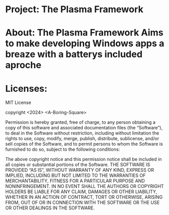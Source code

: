 # Project: The Plasma Framework

# About: The Plasma Framework Aims to make developing Windows apps a breaze with a batterys included aproche

# Licenses:

MIT License

copyright <2024> \<A-Boring-Square\>

Permission is hereby granted, free of charge, to any person obtaining a copy of this software and associated documentation 
files (the “Software”), to deal in the Software without restriction, including without limitation
the rights to use, copy, modify, merge, publish, distribute, sublicense, and/or sell copies of the Software, and to permit persons to whom the Software is furnished to do so, subject to the following conditions:

The above copyright notice and this permission notice shall be included in all copies or substantial portions of the Software.
THE SOFTWARE IS PROVIDED “AS IS”, WITHOUT WARRANTY OF ANY KIND, EXPRESS OR IMPLIED, INCLUDING BUT NOT LIMITED TO THE WARRANTIES
OF MERCHANTABILITY, FITNESS FOR A PARTICULAR PURPOSE AND NONINFRINGEMENT. IN NO EVENT SHALL THE AUTHORS
OR COPYRIGHT HOLDERS BE LIABLE FOR ANY CLAIM, DAMAGES OR OTHER LIABILITY, WHETHER IN AN ACTION OF CONTRACT, TORT 
OR OTHERWISE, ARISING FROM, OUT OF OR IN CONNECTION WITH THE SOFTWARE OR THE USE OR OTHER DEALINGS IN THE SOFTWARE.
